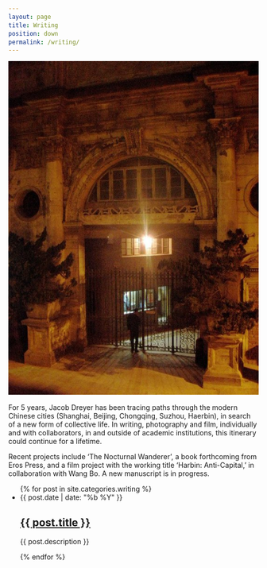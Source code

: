 ```yaml
---
layout: page
title: Writing
position: down
permalink: /writing/
---
```


![writing by jacob dreyer](/images/writing.jpg)

For 5 years, Jacob Dreyer has been tracing paths through the modern Chinese cities (Shanghai, Beijing, Chongqing, Suzhou, Haerbin), in search of a new form of collective life. In writing, photography and film, individually and with collaborators, in and outside of academic institutions, this itinerary could continue for a lifetime. 

Recent projects include &lsquo;The Nocturnal Wanderer&rsquo;, a book forthcoming from Eros Press, and a film project with the working title &lsquo;Harbin: Anti-Capital,&rsquo; in collaboration with Wang Bo. A new manuscript is in progress. 

<html>
  <ul class="post-list">
    {% for post in site.categories.writing %}
      <li>
        <span class="post-meta">{{ post.date | date: "%b %Y" }}</span>
        <h2>
          <a class="post-link" href="{% if post.layout == link %}{{ post.hyperlink }}{% else %}{{ post.url | prepend: site.baseurl }}{% endif %}">{{ post.title }}</a>
        </h2>
        <p>{{ post.description }}</p>
      </li>
    {% endfor %}
  </ul>

  </html>
